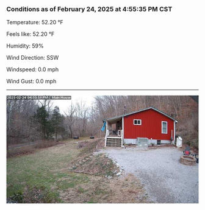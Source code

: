 ### Conditions as of February 24, 2025 at 4:55:35 PM CST 

Temperature: 52.20 &deg;F

Feels like: 52.20 &deg;F

Humidity: 59%

Wind Direction: SSW

Windspeed: 0.0 mph

Wind Gust: 0.0 mph

---

<img src="./images/latest.jpeg"/>

